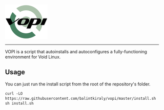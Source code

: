 
![Logo](assets/logo.png)

---

VOPI is a script that autoinstalls and autoconfigures a fully-functioning environment for Void Linux.

## Usage
You can just run the install script from the root of the repository's folder.

```
curl -LO https://raw.githubusercontent.com/balintkiraly/vopi/master/install.sh
sh install.sh
```
